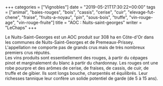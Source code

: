 +++
categories = ["Vignobles"]
date = "2019-05-21T17:30:22+00:00"
tags = ["animal", "baies-rouges", "bois", "cassis", "cerise", "cuir", "elevage-fut-chene", "fraise", "fruits-a-noyau", "pin", "sous-bois", "truffe", "vin-rouge-age", "vin-rouge-fruite"] 
title = "AOC : Nuits-saint-georges"
writer = "LeChaps"
+++

Le Nuits-Saint-Georges est un AOC produit sur 308 ha en Côte-d'Or dans les communes de Nuits-Saint-Georges et de Premeaux-Prissey. L'appellation ne comporte pas de grands crus mais de très nombreux premiers crus réputés.  
Les vins produits sont essentiellement des rouges, à partir du cépages pinot et marginalement du blanc à partir du chardonnay. Les rouges ont une robe pourpre et des arômes de cerise, de fraises, de cassis, de cuir, de truffe et de gibier. Ils sont longs bouche, charpentés et équilibrés. Leur richesses tannique leur confère un solide potentiel de garde (de 5 à 15 ans).
